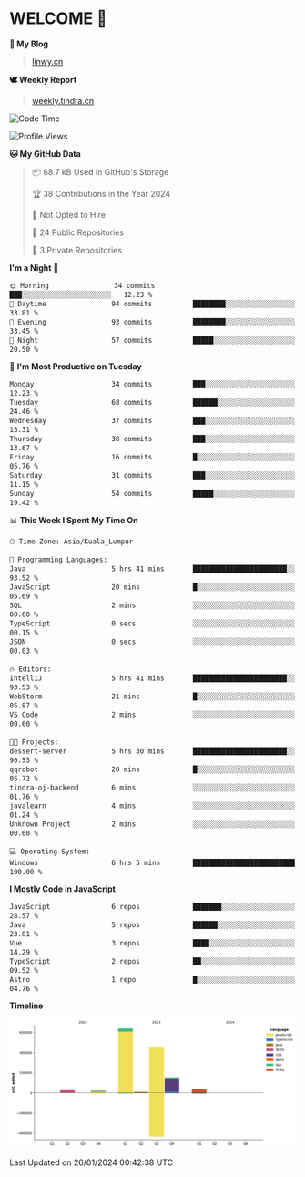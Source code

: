 # WELCOME 👋

**🐶 My Blog**
> [linwy.cn](linwy.cn)

**🕊️ Weekly Report**
> [weekly.tindra.cn](weekly.tindra.cn)
<!--START_SECTION:waka-->
![Code Time](http://img.shields.io/badge/Code%20Time-798%20hrs%2055%20mins-blue)

![Profile Views](http://img.shields.io/badge/Profile%20Views-0-blue)

**🐱 My GitHub Data** 

> 📦 68.7 kB Used in GitHub's Storage 
 > 
> 🏆 38 Contributions in the Year 2024
 > 
> 🚫 Not Opted to Hire
 > 
> 📜 24 Public Repositories 
 > 
> 🔑 3 Private Repositories 
 > 
**I'm a Night 🦉** 

```text
🌞 Morning                34 commits          ███░░░░░░░░░░░░░░░░░░░░░░   12.23 % 
🌆 Daytime                94 commits          ████████░░░░░░░░░░░░░░░░░   33.81 % 
🌃 Evening                93 commits          ████████░░░░░░░░░░░░░░░░░   33.45 % 
🌙 Night                  57 commits          █████░░░░░░░░░░░░░░░░░░░░   20.50 % 
```
📅 **I'm Most Productive on Tuesday** 

```text
Monday                   34 commits          ███░░░░░░░░░░░░░░░░░░░░░░   12.23 % 
Tuesday                  68 commits          ██████░░░░░░░░░░░░░░░░░░░   24.46 % 
Wednesday                37 commits          ███░░░░░░░░░░░░░░░░░░░░░░   13.31 % 
Thursday                 38 commits          ███░░░░░░░░░░░░░░░░░░░░░░   13.67 % 
Friday                   16 commits          █░░░░░░░░░░░░░░░░░░░░░░░░   05.76 % 
Saturday                 31 commits          ███░░░░░░░░░░░░░░░░░░░░░░   11.15 % 
Sunday                   54 commits          █████░░░░░░░░░░░░░░░░░░░░   19.42 % 
```


📊 **This Week I Spent My Time On** 

```text
🕑︎ Time Zone: Asia/Kuala_Lumpur

💬 Programming Languages: 
Java                     5 hrs 41 mins       ███████████████████████░░   93.52 % 
JavaScript               20 mins             █░░░░░░░░░░░░░░░░░░░░░░░░   05.69 % 
SQL                      2 mins              ░░░░░░░░░░░░░░░░░░░░░░░░░   00.60 % 
TypeScript               0 secs              ░░░░░░░░░░░░░░░░░░░░░░░░░   00.15 % 
JSON                     0 secs              ░░░░░░░░░░░░░░░░░░░░░░░░░   00.03 % 

🔥 Editors: 
IntelliJ                 5 hrs 41 mins       ███████████████████████░░   93.53 % 
WebStorm                 21 mins             █░░░░░░░░░░░░░░░░░░░░░░░░   05.87 % 
VS Code                  2 mins              ░░░░░░░░░░░░░░░░░░░░░░░░░   00.60 % 

🐱‍💻 Projects: 
dessert-server           5 hrs 30 mins       ███████████████████████░░   90.53 % 
qqrobot                  20 mins             █░░░░░░░░░░░░░░░░░░░░░░░░   05.72 % 
tindra-oj-backend        6 mins              ░░░░░░░░░░░░░░░░░░░░░░░░░   01.76 % 
javalearn                4 mins              ░░░░░░░░░░░░░░░░░░░░░░░░░   01.24 % 
Unknown Project          2 mins              ░░░░░░░░░░░░░░░░░░░░░░░░░   00.60 % 

💻 Operating System: 
Windows                  6 hrs 5 mins        █████████████████████████   100.00 % 
```

**I Mostly Code in JavaScript** 

```text
JavaScript               6 repos             ███████░░░░░░░░░░░░░░░░░░   28.57 % 
Java                     5 repos             ██████░░░░░░░░░░░░░░░░░░░   23.81 % 
Vue                      3 repos             ████░░░░░░░░░░░░░░░░░░░░░   14.29 % 
TypeScript               2 repos             ██░░░░░░░░░░░░░░░░░░░░░░░   09.52 % 
Astro                    1 repo              █░░░░░░░░░░░░░░░░░░░░░░░░   04.76 % 
```



**Timeline**

![Lines of Code chart](https://raw.githubusercontent.com/rieraa/rieraa/main/assets/bar_graph.png)


 Last Updated on 26/01/2024 00:42:38 UTC
<!--END_SECTION:waka-->
